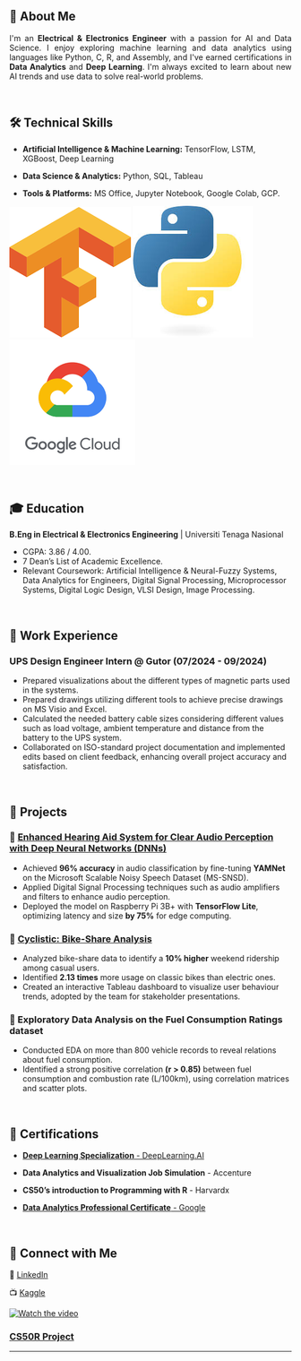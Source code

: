 ## 🚀 About Me  

<p style="text-align: justify;">
    I'm an <strong>Electrical & Electronics Engineer</strong> with a passion for AI and Data Science. 
    I enjoy exploring machine learning and data analytics using languages like Python, C, R, and Assembly, 
    and I've earned certifications in <strong>Data Analytics</strong> and <strong>Deep Learning</strong>. 
    I'm always excited to learn about new AI trends and use data to solve real-world problems.
</p>


 <br>

## 🛠 Technical Skills  

- **Artificial Intelligence & Machine Learning:** TensorFlow, LSTM, XGBoost, Deep Learning  

- **Data Science & Analytics:** Python, SQL, Tableau

- **Tools & Platforms:** MS Office, Jupyter Notebook, Google Colab, GCP.

![Skill Logos](/assets/img/tensorflow_logo.png)     ![Skill Logos](/assets/img/python_logo.png)        ![Skill Logos](/assets/img/GCP_logo.png)

 <br>

## 🎓 Education  

**B.Eng in Electrical & Electronics Engineering** | Universiti Tenaga Nasional  
  - CGPA: 3.86 / 4.00.
  - 7 Dean’s List of Academic Excellence.
  - Relevant Coursework: Artificial Intelligence & Neural-Fuzzy Systems, Data Analytics for Engineers, Digital Signal Processing, Microprocessor Systems, Digital Logic Design, VLSI Design, Image Processing.

<br>

## 💼 Work Experience  

### **UPS Design Engineer Intern @ Gutor (07/2024 - 09/2024)**  

- Prepared visualizations about the different types of magnetic parts used in the systems. 
- Prepared drawings utilizing different tools to achieve precise drawings on MS Visio and Excel.
- Calculated the needed battery cable sizes considering different values such as load voltage, ambient temperature and distance from the battery to the UPS system.
- Collaborated on ISO-standard project documentation and implemented edits based on client feedback, enhancing overall project accuracy and satisfaction.

 <br>

## 📂 Projects  

### 🔹 [Enhanced Hearing Aid System for Clear Audio Perception with Deep Neural Networks (DNNs)](https://github.com/mistafo11/HearingAidSystem)

- Achieved **96% accuracy** in audio classification by fine-tuning **YAMNet** on the Microsoft Scalable Noisy Speech Dataset (MS-SNSD).
- Applied Digital Signal Processing techniques such as audio amplifiers and filters to enhance audio perception.
- Deployed the model on Raspberry Pi 3B+ with **TensorFlow Lite**, optimizing latency and size **by 75%** for edge computing.  


### 🔹 [Cyclistic: Bike-Share Analysis](https://public.tableau.com/views/CyclisticCaseStudy_17265856874910/AnnualVs_CasualRidersonCyclisticJune2024?:language=en-US&:sid=&:redirect=auth&:display_count=n&:origin=viz_share_link) 

- Analyzed bike-share data to identify a **10% higher** weekend ridership among casual users.
- Identified **2.13 times** more usage on classic bikes than electric ones.
- Created an interactive Tableau dashboard to visualize user behaviour trends, adopted by the team for stakeholder presentations.  
 

### 🔹 Exploratory Data Analysis on the Fuel Consumption Ratings dataset  

- Conducted EDA on more than 800 vehicle records to reveal relations about fuel consumption.
- Identified a strong positive correlation **(r > 0.85)** between fuel consumption and combustion rate (L/100km), using correlation matrices and scatter plots. 

 <br>

## 🏅 Certifications 

- [**Deep Learning Specialization** - DeepLearning.AI](https://www.coursera.org/account/accomplishments/specialization/KMNN9LMUAA0C)

- **Data Analytics and Visualization Job Simulation** - Accenture

- **CS50’s introduction to Programming with R** - Harvardx

- [**Data Analytics Professional Certificate** - Google](https://coursera.org/verify/professional-cert/QMJFHH7L3VKC) 

 <br>

## 📢 Connect with Me  

🔗 [LinkedIn](https://linkedin.com/in/mohamed-elmustafa-garelnabi-681535243/)  

📺 [Kaggle](https://kaggle.com/elmustafagarelnabi)  


 [![Watch the video](https://img.youtube.com/vi/nIoASbvVcPg/maxresdefault.jpg)](https://youtu.be/nIoASbvVcPg)

### [CS50R Project](https://youtu.be/nIoASbvVcPg)

---

